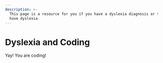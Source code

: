 ```yaml
---
description: >-
  This page is a resource for you if you have a dyslexia diagnosis or think you
  have dyslexia
---
```


# Dyslexia and Coding

Yay! You are coding!

